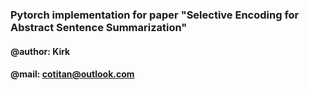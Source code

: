 ### Pytorch implementation for paper "Selective Encoding for Abstract Sentence Summarization"
#### @author: Kirk
#### @mail: cotitan@outlook.com